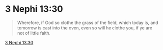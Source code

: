 # 3 Nephi 13:30

> Wherefore, if God so clothe the grass of the field, which today is, and tomorrow is cast into the oven, even so will he clothe you, if ye are not of little faith.

[3 Nephi 13:30](https://www.churchofjesuschrist.org/study/scriptures/bofm/3-ne/13?lang=eng&id=p30#p30)


